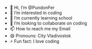 - 👋 Hi, I’m @PundonFer
- 👀 I’m interested in coding
- 🌱 I’m currently learning school
- 💞️ I’m looking to collaborate on coding
- 📫 How to reach me my Email
- 😄 Pronouns: City Vladivostok
- ⚡ Fun fact: I love coding

<!---
PundonFer/PundonFer is a ✨ special ✨ repository because its `README.md` (this file) appears on your GitHub profile.
You can click the Preview link to take a look at your changes.
--->
